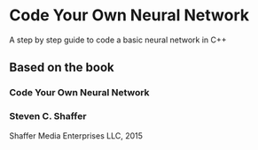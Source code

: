 # Code Your Own Neural Network
A step by step guide to code a basic neural network in C++

## Based on the book
### Code Your Own Neural Network
### Steven C. Shaffer
Shaffer Media Enterprises LLC, 2015
